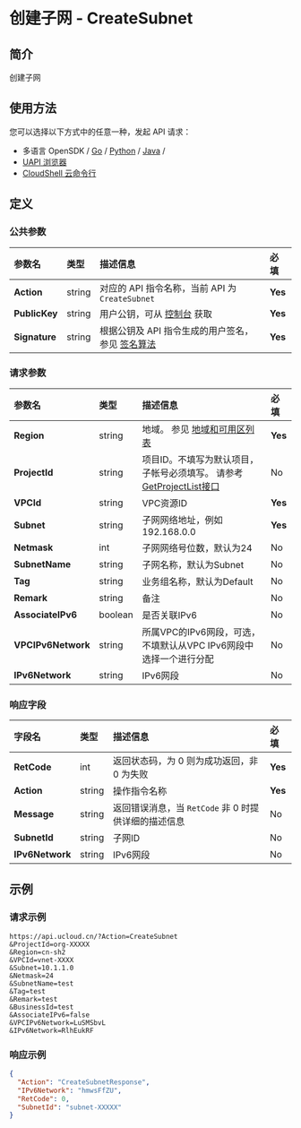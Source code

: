 # 创建子网 - CreateSubnet

## 简介

创建子网






## 使用方法

您可以选择以下方式中的任意一种，发起 API 请求：
- 多语言 OpenSDK / [Go](https://github.com/ucloud/ucloud-sdk-go) / [Python](https://github.com/ucloud/ucloud-sdk-python3) / [Java](https://github.com/ucloud/ucloud-sdk-java) /
- [UAPI 浏览器](https://console.ucloud.cn/uapi/detail?id=CreateSubnet)
- [CloudShell 云命令行](https://shell.ucloud.cn/)


## 定义

### 公共参数

| 参数名 | 类型 | 描述信息 | 必填 |
|:---|:---|:---|:---|
| **Action**     | string  | 对应的 API 指令名称，当前 API 为 `CreateSubnet`                        | **Yes** |
| **PublicKey**  | string  | 用户公钥，可从 [控制台](https://console.ucloud.cn/uapi/apikey) 获取                                             | **Yes** |
| **Signature**  | string  | 根据公钥及 API 指令生成的用户签名，参见 [签名算法](api/summary/signature.md)  | **Yes** |

### 请求参数

| 参数名 | 类型 | 描述信息 | 必填 |
|:---|:---|:---|:---|
| **Region** | string | 地域。 参见 [地域和可用区列表](https://docs.ucloud.cn/api/summary/regionlist) |**Yes**|
| **ProjectId** | string | 项目ID。不填写为默认项目，子帐号必须填写。 请参考[GetProjectList接口](https://docs.ucloud.cn/api/summary/get_project_list) |No|
| **VPCId** | string | VPC资源ID |**Yes**|
| **Subnet** | string | 子网网络地址，例如192.168.0.0 |**Yes**|
| **Netmask** | int | 子网网络号位数，默认为24 |No|
| **SubnetName** | string | 子网名称，默认为Subnet |No|
| **Tag** | string | 业务组名称，默认为Default |No|
| **Remark** | string | 备注 |No|
| **AssociateIPv6** | boolean | 是否关联IPv6 |No|
| **VPCIPv6Network** | string | 所属VPC的IPv6网段，可选，不填默认从VPC IPv6网段中选择一个进行分配 |No|
| **IPv6Network** | string | IPv6网段 |No|

### 响应字段

| 字段名 | 类型 | 描述信息 | 必填 |
|:---|:---|:---|:---|
| **RetCode** | int | 返回状态码，为 0 则为成功返回，非 0 为失败 |**Yes**|
| **Action** | string | 操作指令名称 |**Yes**|
| **Message** | string | 返回错误消息，当 `RetCode` 非 0 时提供详细的描述信息 |No|
| **SubnetId** | string | 子网ID |No|
| **IPv6Network** | string | IPv6网段 |No|




## 示例

### 请求示例
    
```
https://api.ucloud.cn/?Action=CreateSubnet
&ProjectId=org-XXXXX
&Region=cn-sh2
&VPCId=vnet-XXXX
&Subnet=10.1.1.0
&Netmask=24
&SubnetName=test
&Tag=test
&Remark=test
&BusinessId=test
&AssociateIPv6=false
&VPCIPv6Network=LuSMSbvL
&IPv6Network=RlhEukRF
```

### 响应示例
    
```json
{
  "Action": "CreateSubnetResponse",
  "IPv6Network": "hmwsFfZU",
  "RetCode": 0,
  "SubnetId": "subnet-XXXXX"
}
```





